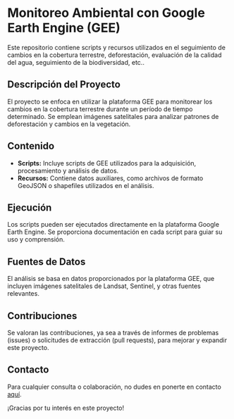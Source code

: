 # Monitoreo Ambiental con Google Earth Engine (GEE)

Este repositorio contiene scripts y recursos utilizados en el seguimiento de cambios en la cobertura terrestre, deforestación, evaluación de la calidad del agua, seguimiento de la biodiversidad, etc..

## Descripción del Proyecto

El proyecto se enfoca en utilizar la plataforma GEE para monitorear los cambios en la cobertura terrestre durante un período de tiempo determinado. Se emplean imágenes satelitales para analizar patrones de deforestación y cambios en la vegetación.

## Contenido

- **Scripts:** Incluye scripts de GEE utilizados para la adquisición, procesamiento y análisis de datos.
- **Recursos:** Contiene datos auxiliares, como archivos de formato GeoJSON o shapefiles utilizados en el análisis.

## Ejecución

Los scripts pueden ser ejecutados directamente en la plataforma Google Earth Engine. Se proporciona documentación en cada script para guiar su uso y comprensión.

## Fuentes de Datos

El análisis se basa en datos proporcionados por la plataforma GEE, que incluyen imágenes satelitales de Landsat, Sentinel, y otras fuentes relevantes.

## Contribuciones

Se valoran las contribuciones, ya sea a través de informes de problemas (issues) o solicitudes de extracción (pull requests), para mejorar y expandir este proyecto.

## Contacto

Para cualquier consulta o colaboración, no dudes en ponerte en contacto [aquí](mailto:tu_correo@example.com).

¡Gracias por tu interés en este proyecto!

